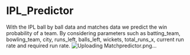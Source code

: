# IPL_Predictor
With the IPL ball by ball data and matches data we predict the win probability of a team. By considering parameters such as batting_team, bowling_team, city, runs_left, balls_left,
wickets, total_runs_x, current run rate and required run rate.
![Uploading Matchpredictor.png…]()
